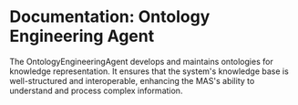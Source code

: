 # Documentation: Ontology Engineering Agent

The OntologyEngineeringAgent develops and maintains ontologies for knowledge representation. It ensures that the system's knowledge base is well-structured and interoperable, enhancing the MAS's ability to understand and process complex information.